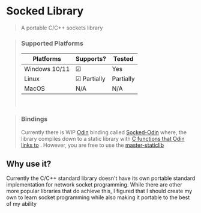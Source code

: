 # Socked Library
> A portable C/C++ sockets library

> ### Supported Platforms
> 
> |Platforms     |Supports?      |Tested   |
> |--------------|---------------|---------|
> |Windows 10/11 |☑             |Yes       |
> |Linux         |☑ Partially   |Partially |
> |MacOS         |N/A            |N/A      |
>
> <br>

> ### Bindings
> Currently there is WIP [Odin](https://github.com/odin-lang/Odin) binding called [Socked-Odin](https://github.com/KamilKrauze/Socked-Odin.git) where, the library compiles down to a static library with [C functions that Odin links to](https://odin-lang.org/news/binding-to-c/) . However, you are free to use the [master-staticlib](https://www.github.com/KamilKrauze/Socked/tree/master-staticlib)

## Why use it?
Currently the C/C++ standard library doesn't have its own portable standard implementation for network socket programming.
While there are other more popular libraries that do achieve this, I figured that I should create my own to learn socket programming while also making it portable to the best of my ability